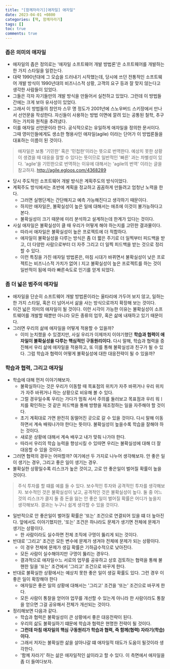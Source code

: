 ```yaml
---
title: "[함께자라기][애자일] 애자일"
date: 2023-04-01 +0800
categories: [책, 함께자라기]
tags: []
toc: true
comments: true
---
```


### 좁은 의미의 애자일
- 애자일의 좁은 정의로는 '애자일 소프트웨어 개발 방법론'은 소프트웨어를 개발하는 한 가지 스타일을 일컫는다.
- 대략 1990년대에 그 모습을 드러내기 시작했는데, 당시에 쓰던 전통적인 소프트웨어 개발 방식이 1990년대의 비즈니스적 상황, 고객의 요구 등과 잘 맞지 않는다고 생각한 사람들이 있었다.
- 그들은 각자 자기들만의 개발 방식을 만들어서 실천하고 있었다. 그런데 이 방법들 간에는 크게 보아 유사성이 있었다.
- 그래서 이 방법들의 창안자 스무 명 정도가 2001년에 스노우버드 스키장에서 만나서 선언문을 작성한다. 자신들이 사용하는 방법 이면에 깔려 있는 공통된 철학, 추구하는 가치와 원칙을 추려냈다.
- 이를 애자일 선언문이라 한다. 공식적으로는 유일하게 애자일을 정의한 문서이다. 그때 영미인들에게도 생소한 형용사인 애자일(agile) 이라는 단어가 이 방법론들을 대표하는 이름이 된 것이다.

> 애자일은 보통 '기민한' 혹은 '민첩한'이라는 뜻으로 번역한다. 예상치 못한 상황이 생겼을 때 대응을 잘할 수 있다는 뜻이므로 일반적인 '빠른' 과는 차별성이 있다. 'agile'을 기민한으로 번역하는 이유에 대해서는 'agile의 번역' 이라는 글을 참고하자. http://agile.egloos.com/4368289

- 당시 주도적인 소프트웨어 개발 방식은 계획주도의 방식이었다.
- 계획주도 방식에서는 초반에 계획을 정교하고 꼼꼼하게 만들려고 엄청난 노력을 한다.
  - 그러면 실행단계는 간단해지고 예측 가능해진다고 생각하기 때문이다.
  - 하지만 애자일은, 불확실성이 높은 일에 대해서는 애초에 이것이 불가능하다고 본다.
  - 불확실성이 크기 때문에 미리 분석하고 설계하는데 한계가 있다는 것이다.
- 사실 애자일은 불확실성이 클 때 우리가 어떻게 해야 하는지를 고민한 결과물이다.
  - 따라서 애자일은 불확실성이 높은 프로젝트에 더 적합하다.
  - 애자일이 불확실성을 다루는 방식은 좀 더 짧은 주기로 더 일찍부터 피드백을 받고, 더 다양한 사람으로부터 더 자주 그리고 더 일찍 피드백을 받는 것으로 정리할 수 있다.
  - 이런 특징을 가진 애자일 방법론은, 마침 시대가 바뀌면서 불확실성이 낮은 프로젝트는 비즈니스적 가치가 없어ㅣ지고 불확실성이 높은 프로젝트를 하는 것이 일반적이 됨에 따라 빠른속도로 인기를 얻게 되었다.

### 좀 더 넓은 범주의 애자일
- 애자일을 단순히 소프트웨어 개발 방법론이라는 울타리에 가두어 보지 않고, 일하는 한 가지 스타일, 혹은 더 넘어서서 삶을 사는 방식으로까지 확장해 보는 것이다.
- 이건 넓은 의미의 애자일이 될 것이다. 이런 시각이 가능한 이유는 불확실성이 소프트웨어를 개발할 때뿐만 아니라 모든 종류의 업무, 혹은 삶에 내재하고 있기 때문이다.
- 그러면 우리의 삶에 애자일을 어떻게 적용할 수 있을까?
  - 이미 눈치챘을 수 있겠지만, 사실 우리가 이제까지 이야기했던 <b>학습과 협력이 애자일이 불확실성을 다루는 핵심적인 구동원리이다.</b> 다시 말해, 학습과 협력을 증진해서 우리 삶에 애자일을 적용하고, 또 이를 통해 불확실성과 친구가 될 수 있다. 그럼 학습과 협력이 어떻게 불확실성에 대한 대응전략이 될 수 있을까?

### 학습과 협력, 그리고 애자일
- 학습에 대해 먼저 이야기해보자.
  - 불확실하다는 것은 우리가 이동할 때 목표점의 위치가 자주 바뀌거나 우리 위치가 자주 바뀌거나 하는 상황으로 비유해 볼 수 있다.
  - 그럴 경우일수록 우리는 가다가 멈춰 서서 주의를 둘러보고 목표점과 우리 워ㅣ치를 확인하는 것 같은 피드백을 통해 방향을 재조정하는 일을 자주해야 할 것이다.
  - 초기 계획대로 가면 완전히 동떨어진 곳으로 갈 수 있을 것이다. 다시 말해 이동하면서 계속 배워나가야 한다는 뜻이다. 불확실성이 높을수록 학습을 잘해야 하는 것이다.
  - 새로운 상황에 대해서 계속 배우고 내가 맞춰 나가야 한다.
  -  따라서 우리의 학습 능력을 향상시킬 수 있따면 우리는 불확실성에 대해 더 잘 대응할 수 있을 것이다.
- 그러면 협력의 경우는 어떠할까? 여기에선 두 가지로 나누어 생각해보자. 안 좋은 일이 생기는 경우, 그리고 좋은 일이 생기는 경우.
- 불확실한 상황일수록 리스크가 높은 것이고, 고로 안 좋은일이 벌어질 확률이 높을 것이다.

> 주식 투자를 할 떄를 예를 들 수 있다. 보수적인 투자와 공격적인 투자를 생각해보자. 보수적인 것은 불확실성이 낮고, 공격적인 것은 불확실성이 높다. 둘 중 어느 것의 리스크가 클지 둘 중 돈을 잃는 안 좋은 일이 벌어질 확률은 어디가 높을지 생각해보자. 결과는 누구나 쉽게 생각할 수 있을 것이다.

- 일반적으로 안 좋은일이 벌어질 확률은 '또는' 조건으로 연결되어 있을 떄 더 높아진다. 앞에서도 이야기했지만, '또는' 조건은 하나라도 문제가 생기면 전체에 문제가 생기는 상황이다.
  - 한 사람이라도 실수하면 전체 조직에 구멍이 뚫리게 되는 것이다.
- 반대로 '그리고' 조건은 모든 변수에 문제가 생겨야 전체에 문제가 되는 상황이다.
  - 이 경우 전체에 문제가 생길 확률은 기하급수적으로 낮아진다.
  - 모든 사람이 실수해야지만 구멍이 뚫리는 경우다.
  - 결과적으로 애자일ㅇ느 서로의 업무를 공유하고 상호 검토하는 협력을 통해 불핸한 일을 '또는' 조건에서 '그리고' 조건으로 바꾸게 한다.
- 반대로 불확실한 상황에서는 예상치 못한 좋은 일이 생길 확률도 있다. 그런 경우 이 좋은 일이 확장해야 한다
  - 애자일은 좋은 일의 상황에 대해서는 '그리고' 조건을 '또는' 조건으로 바꾸게 한다.
  - 모든 사람이 통찰을 얻어야 업무를 개선할 수 있는게 아니라 한 사람이라도 통찰을 얻으면 그걸 공유해서 전체가 개선되는 것이다.
- 정리해보면 다음과 같다.
  - 학습과 협력은 불확실성이 큰 상황에서 좋은 대응전략이 된다.
  - 우리의 삶도 불확실하기 떄문에 학습과 협력은 현명한 전략이 될 것이다.
  - <b>그런데 마침 애자일의 핵심 구동원리가 학습과 협력, 즉 함께(협력) 자라기(학습)이다.</b>
  - 그래서 저자는 불확실한 삶을 살아나갈 떄 애자일적 태도가 도움이 될것이라 생각한다.
  - '함께 자라기' 하는 삶은 애자일적인 삶이라고 할 수 있다. 이 측면에서 애자일을 좀 더 들여다보자.

